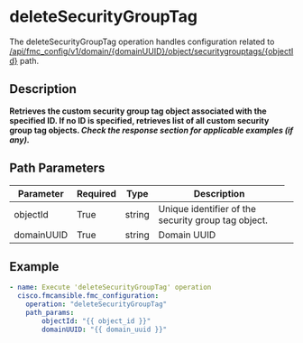 # deleteSecurityGroupTag

The deleteSecurityGroupTag operation handles configuration related to [/api/fmc_config/v1/domain/{domainUUID}/object/securitygrouptags/{objectId}](/paths//api/fmc_config/v1/domain/{domain_uuid}/object/securitygrouptags/{object_id}.md) path.&nbsp;
## Description
**Retrieves the custom security group tag object associated with the specified ID. If no ID is specified, retrieves list of all custom security group tag objects. _Check the response section for applicable examples (if any)._**

## Path Parameters
| Parameter | Required | Type | Description |
| --------- | -------- | ---- | ----------- |
| objectId | True | string <td colspan=3> Unique identifier of the security group tag object. |
| domainUUID | True | string <td colspan=3> Domain UUID |

## Example
```yaml
- name: Execute 'deleteSecurityGroupTag' operation
  cisco.fmcansible.fmc_configuration:
    operation: "deleteSecurityGroupTag"
    path_params:
        objectId: "{{ object_id }}"
        domainUUID: "{{ domain_uuid }}"

```